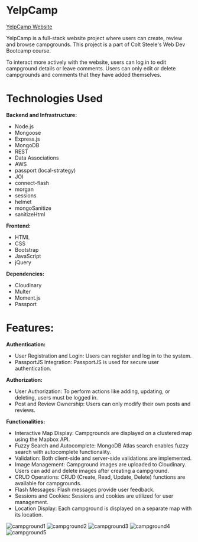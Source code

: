 # YelpCamp
[YelpCamp Website](https://yelpcamp-fv4k.onrender.com/)

YelpCamp is a full-stack website project where users can create, review and browse campgrounds. This project is a part of Colt Steele's Web Dev Bootcamp course.

To interact more actively with the website, users can log in to edit campground details or leave comments. Users can only edit or delete campgrounds and comments that they have added themselves.

# Technologies Used

**Backend and Infrastructure:**

- Node.js
- Mongoose
- Express.js
- MongoDB
- REST
- Data Associations
- AWS
- passport (local-strategy)
- JOI
- connect-flash
- morgan
- sessions
- helmet
- mongoSanitize
- sanitizeHtml

**Frontend:**

- HTML
- CSS
- Bootstrap
- JavaScript
- jQuery

**Dependencies:**

- Cloudinary
- Multer
- Moment.js
- Passport 

# Features:

**Authentication:**

- User Registration and Login: Users can register and log in to the system.
- PassportJS Integration: PassportJS is used for secure user authentication.

**Authorization:**

- User Authorization: To perform actions like adding, updating, or deleting, users must be logged in.
- Post and Review Ownership: Users can only modify their own posts and reviews.

**Functionalities:**

- Interactive Map Display: Campgrounds are displayed on a clustered map using the Mapbox API.
- Fuzzy Search and Autocomplete: MongoDB Atlas search enables fuzzy search with autocomplete functionality.
- Validation: Both client-side and server-side validations are implemented.
- Image Management: Campground images are uploaded to Cloudinary. Users can add and delete images after creating a campground.
- CRUD Operations: CRUD (Create, Read, Update, Delete) functions are available for campgrounds.
- Flash Messages: Flash messages provide user feedback.
- Sessions and Cookies: Sessions and cookies are utilized for user management.
- Location Display: Each campground is displayed on a separate map with its location.


![campground1](https://github.com/ildizsigrai/YelpCamp/assets/128381088/90b06586-5dad-48f1-a5dd-9810b69029e4)
![campground2](https://github.com/ildizsigrai/YelpCamp/assets/128381088/3cac5c75-19e7-4efb-ba95-87d11f108a79)
![campground3](https://github.com/ildizsigrai/YelpCamp/assets/128381088/7b7ffe12-1a7b-4395-9a78-5ab20143a27c)
![campground4](https://github.com/ildizsigrai/YelpCamp/assets/128381088/fc49be0e-c2ee-4762-86af-7eebf048724b)
![campground5](https://github.com/ildizsigrai/YelpCamp/assets/128381088/54da16f8-7d50-4a02-873e-3987f62b49c2)

